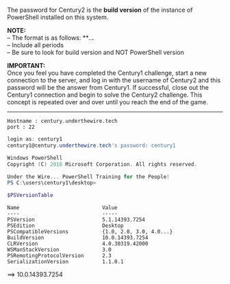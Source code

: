 The password for Century2 is the **build version** of the instance of PowerShell installed on this system.  
  
**NOTE:**  
– The format is as follows: ****.*.*****.******  
– Include all periods  
– Be sure to look for build version and NOT PowerShell version  
  
  
**IMPORTANT:**  
Once you feel you have completed the Century1 challenge, start a new connection to the server, and log in with the username of Century2 and this password will be the answer from Century1. If successful, close out the Century1 connection and begin to solve the Century2 challenge. This concept is repeated over and over until you reach the end of the game.

---
```PuTTY
Hostname : century.underthewire.tech
port : 22
```

```PowerShell
login as: century1
century1@century.underthewire.tech's password: century1
```

```PowerShell
Windows PowerShell
Copyright (C) 2016 Microsoft Corporation. All rights reserved.

Under the Wire... PowerShell Training for the People!
PS C:\users\century1\desktop>
```

```PowerShell
$PSVersionTable
```
```Output
Name                           Value
----                           -----
PSVersion                      5.1.14393.7254
PSEdition                      Desktop
PSCompatibleVersions           {1.0, 2.0, 3.0, 4.0...}
BuildVersion                   10.0.14393.7254
CLRVersion                     4.0.30319.42000
WSManStackVersion              3.0
PSRemotingProtocolVersion      2.3
SerializationVersion           1.1.0.1

```

==> 10.0.14393.7254

